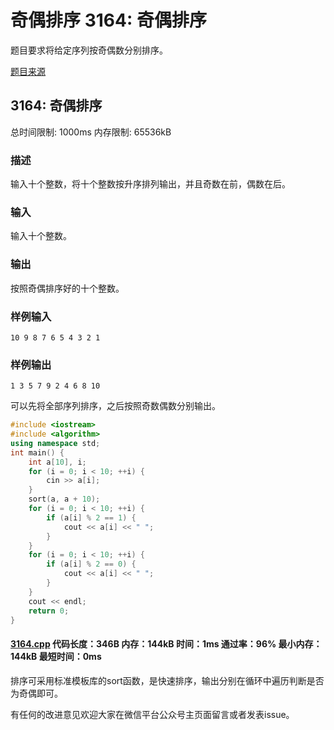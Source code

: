 # 奇偶排序 3164: 奇偶排序

题目要求将给定序列按奇偶数分别排序。

[题目来源](http://bailian.openjudge.cn/practice/3164/)

## 3164: 奇偶排序

总时间限制: 1000ms    内存限制: 65536kB

### 描述

输入十个整数，将十个整数按升序排列输出，并且奇数在前，偶数在后。

### 输入

输入十个整数。

### 输出

按照奇偶排序好的十个整数。

### 样例输入
```
10 9 8 7 6 5 4 3 2 1
```
### 样例输出
```
1 3 5 7 9 2 4 6 8 10
```
可以先将全部序列排序，之后按照奇数偶数分别输出。
```cpp
#include <iostream>
#include <algorithm>
using namespace std;
int main() {
	int a[10], i;
	for (i = 0; i < 10; ++i) {
		cin >> a[i];
	}
	sort(a, a + 10);
	for (i = 0; i < 10; ++i) {
		if (a[i] % 2 == 1) {
			cout << a[i] << " ";
		}
	}
	for (i = 0; i < 10; ++i) {
		if (a[i] % 2 == 0) {
			cout << a[i] << " ";
		}
	}
	cout << endl;
	return 0;
}
```
#### [3164.cpp](/Code/3100-3199/3164.cpp) 代码长度：346B 内存：144kB 时间：1ms 通过率：96% 最小内存：144kB  最短时间：0ms

排序可采用标准模板库的sort函数，是快速排序，输出分别在循环中遍历判断是否为奇偶即可。

有任何的改进意见欢迎大家在微信平台公众号主页面留言或者发表issue。
